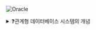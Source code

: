 ![Oracle](https://img.shields.io/badge/Oracle-F80000?style=for-the-badge&logo=oracle&logoColor=white)

<details>
<summary>❓관계형 데이터베이스 시스템의 개념</summary>

>"Relational Database System은 현재 사용되는 대부분의 데이터베이스 시스템 환경이다."
![image](https://github.com/user-attachments/assets/f1fd0a3f-42bd-4d00-a6cd-ca14258a1e2d)

</details>
